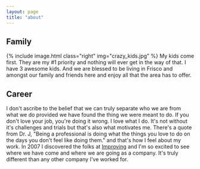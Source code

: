 ```yaml
---
layout: page
title: "about"
---
```


Family
------
{% include image.html class="right" img="crazy_kids.jpg" %} My kids come first. They are my #1 priority and nothing will ever get in the way of that. I have 3 awesome kids. And we are blessed to be living in Frisco and amongst our family and friends here and enjoy all that the area has to offer.

Career
------
I don't ascribe to the belief that we can truly separate who we are from what we do provided we have found the thing we
were meant to do. If you don't love your job, you're doing it wrong. I love what I do. It's not without it's challenges
and trials but that's also what motivates me. There's a quote from Dr. J, "Being a professional is doing what the things you love to do on the days you don't feel like doing them." and that's how I feel about my work. In 2007 I discovered the folks at [Improving](http://improving.com) and I'm so excited to see where we have come and where we are going as a
company. It's truly different than any other company I've worked for.

